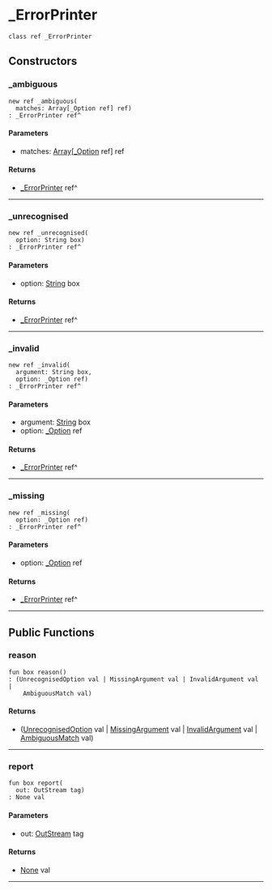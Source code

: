 # _ErrorPrinter

```pony
class ref _ErrorPrinter
```

## Constructors

### _ambiguous

```pony
new ref _ambiguous(
  matches: Array[_Option ref] ref)
: _ErrorPrinter ref^
```
#### Parameters

*   matches: [Array](builtin-Array)\[[_Option](options-_Option) ref\] ref

#### Returns

* [_ErrorPrinter](options-_ErrorPrinter) ref^

---

### _unrecognised

```pony
new ref _unrecognised(
  option: String box)
: _ErrorPrinter ref^
```
#### Parameters

*   option: [String](builtin-String) box

#### Returns

* [_ErrorPrinter](options-_ErrorPrinter) ref^

---

### _invalid

```pony
new ref _invalid(
  argument: String box,
  option: _Option ref)
: _ErrorPrinter ref^
```
#### Parameters

*   argument: [String](builtin-String) box
*   option: [_Option](options-_Option) ref

#### Returns

* [_ErrorPrinter](options-_ErrorPrinter) ref^

---

### _missing

```pony
new ref _missing(
  option: _Option ref)
: _ErrorPrinter ref^
```
#### Parameters

*   option: [_Option](options-_Option) ref

#### Returns

* [_ErrorPrinter](options-_ErrorPrinter) ref^

---

## Public Functions

### reason

```pony
fun box reason()
: (UnrecognisedOption val | MissingArgument val | InvalidArgument val | 
    AmbiguousMatch val)
```

#### Returns

* ([UnrecognisedOption](options-UnrecognisedOption) val | [MissingArgument](options-MissingArgument) val | [InvalidArgument](options-InvalidArgument) val | 
    [AmbiguousMatch](options-AmbiguousMatch) val)

---

### report

```pony
fun box report(
  out: OutStream tag)
: None val
```
#### Parameters

*   out: [OutStream](builtin-OutStream) tag

#### Returns

* [None](builtin-None) val

---

